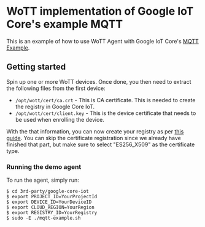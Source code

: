 # WoTT implementation of Google IoT Core's example MQTT

This is an example of how to use WoTT Agent with Google IoT Core's [MQTT Example](https://github.com/GoogleCloudPlatform/python-docs-samples/tree/master/iot/api-client/mqtt_example).

## Getting started

Spin up one or more WoTT devices. Once done, you then need to extract the following files from the first device:

 * `/opt/wott/cert/ca.crt` - This is CA certificate. This is needed to create the registry in Google Core IoT.
 * `/opt/wott/cert/client.key` - This is the device certificate that needs to be used when enrolling the device.

With the that information, you can now create your registry as per [this guide](https://cloud.google.com/iot/docs/how-tos/devices). You can skip the certificate registration since we already have finished that part, but make sure to select "ES256_X509" as the certificate type.

### Running the demo agent

To run the agent, simply run:

```
$ cd 3rd-party/google-core-iot
$ export PROJECT_ID=YourProjectId
$ export DEVICE_ID=YourDeviceID
$ export CLOUD_REGION=YourRegion
$ export REGISTRY_ID=YourRegistry
$ sudo -E ./mqtt-example.sh
```
